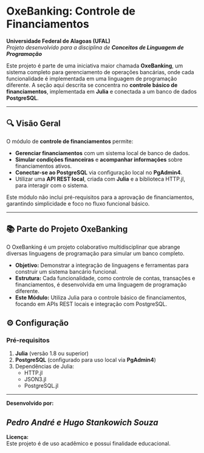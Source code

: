 # OxeBanking: Controle de Financiamentos  

**Universidade Federal de Alagoas (UFAL)**  
*Projeto desenvolvido para a disciplina de **Conceitos de Linguagem de Programação***

Este projeto é parte de uma iniciativa maior chamada **OxeBanking**, um sistema completo para gerenciamento de operações bancárias, onde cada funcionalidade é implementada em uma linguagem de programação diferente. A seção aqui descrita se concentra no **controle básico de financiamentos**, implementada em **Julia** e conectada a um banco de dados **PostgreSQL**.

---

## 🔍 **Visão Geral**

O módulo de **controle de financiamentos** permite:  
- **Gerenciar financiamentos** com um sistema local de banco de dados.  
- **Simular condições financeiras** e **acompanhar informações** sobre financiamentos ativos.  
- **Conectar-se ao PostgreSQL** via configuração local no **PgAdmin4**.  
- Utilizar uma **API REST local**, criada com **Julia** e a biblioteca HTTP.jl, para interagir com o sistema.

Este módulo não inclui pré-requisitos para a aprovação de financiamentos, garantindo simplicidade e foco no fluxo funcional básico.

---

## 📚 **Parte do Projeto OxeBanking**
O OxeBanking é um projeto colaborativo multidisciplinar que abrange diversas linguagens de programação para simular um banco completo.

- **Objetivo:** Demonstrar a integração de linguagens e ferramentas para construir um sistema bancário funcional.
- **Estrutura:** Cada funcionalidade, como controle de contas, transações e financiamentos, é desenvolvida em uma linguagem de programação diferente.
- **Este Módulo:** Utiliza Julia para o controle básico de financiamentos, focando em APIs REST locais e integração com PostgreSQL.


## ⚙️ **Configuração**

### Pré-requisitos  
1. **Julia** (versão 1.8 ou superior)  
2. **PostgreSQL** (configurado para uso local via **PgAdmin4**)  
3. Dependências de Julia:  
   - HTTP.jl  
   - JSON3.jl  
   - PostgreSQL.jl

  ---

**Desenvolvido por:**  

*Pedro André e Hugo Stankowich Souza*  
---

**Licença:**  
Este projeto é de uso acadêmico e possui finalidade educacional.  
